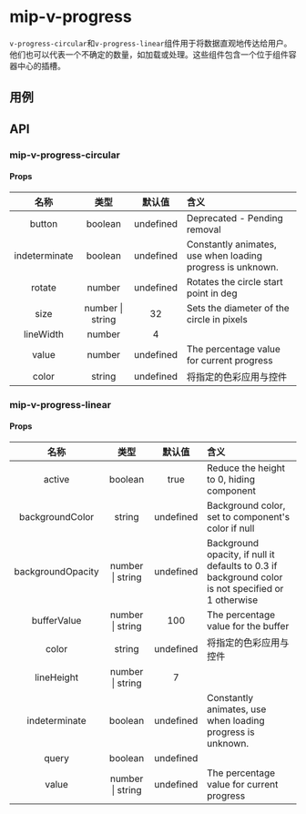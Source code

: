# mip-v-progress

`v-progress-circular`和`v-progress-linear`组件用于将数据直观地传达给用户。他们也可以代表一个不确定的数量，如加载或处理。这些组件包含一个位于组件容器中心的插槽。

## 用例

## API

### mip-v-progress-circular

#### Props

名称|类型|默认值|含义
:--:|:--:|:--:|:---
button|boolean|undefined|Deprecated - Pending removal
indeterminate|boolean|undefined|Constantly animates, use when loading progress is unknown.
rotate|number|undefined|Rotates the circle start point in deg
size|number \| string|32|Sets the diameter of the circle in pixels
lineWidth|number|4|
value|number|undefined|The percentage value for current progress
color|string|undefined|将指定的色彩应用与控件

### mip-v-progress-linear

#### Props

名称|类型|默认值|含义
:--:|:--:|:--:|:---
active|boolean|true|Reduce the height to 0, hiding component
backgroundColor|string|undefined|Background color, set to component's color if null
backgroundOpacity|number \| string|undefined|Background opacity, if null it defaults to 0.3 if background color is not specified or 1 otherwise
bufferValue|number \| string|100|The percentage value for the buffer
color|string|undefined|将指定的色彩应用与控件
lineHeight|number \| string|7|
indeterminate|boolean|undefined|Constantly animates, use when loading progress is unknown.
query|boolean|undefined|
value|number \| string|undefined|The percentage value for current progress


